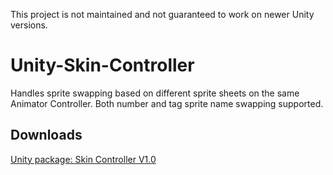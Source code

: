 This project is not maintained and not guaranteed to work on newer Unity versions.

# Unity-Skin-Controller
Handles sprite swapping based on different sprite sheets on the same Animator Controller. Both number and tag sprite name swapping supported.

## Downloads
[Unity package: Skin Controller V1.0](https://github.com/andreyrk/Unity-Skin-Controller/raw/master/Skin%20Controller%20V1.0.unitypackage)
